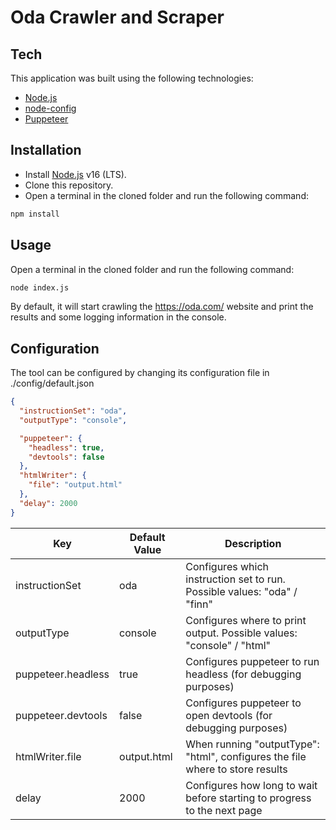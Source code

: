 # Oda Crawler and Scraper

## Tech

This application was built using the following technologies:

- [Node.js]
- [node-config]
- [Puppeteer]

## Installation

- Install [Node.js] v16 (LTS).
- Clone this repository.
- Open a terminal in the cloned folder and run the following command:

```sh
npm install
```

## Usage

Open a terminal in the cloned folder and run the following command:

```sh
node index.js
```

By default, it will start crawling the https://oda.com/ website and print the results and some logging information in the console.

## Configuration

The tool can be configured by changing its configuration file in ./config/default.json

```json
{
  "instructionSet": "oda",
  "outputType": "console",

  "puppeteer": {
    "headless": true,
    "devtools": false
  },
  "htmlWriter": {
    "file": "output.html"
  },
  "delay": 2000
}
```

| Key                | Default Value | Description                                                                   |
| ------------------ | ------------- | ----------------------------------------------------------------------------- |
| instructionSet     | oda           | Configures which instruction set to run. Possible values: "oda" / "finn"      |
| outputType         | console       | Configures where to print output. Possible values: "console" / "html"         |
| puppeteer.headless | true          | Configures puppeteer to run headless (for debugging purposes)                 |
| puppeteer.devtools | false         | Configures puppeteer to open devtools (for debugging purposes)                |
| htmlWriter.file    | output.html   | When running "outputType": "html", configures the file where to store results |
| delay              | 2000          | Configures how long to wait before starting to progress to the next page      |

[//]: #
[node-config]: https://github.com/lorenwest/node-config
[puppeteer]: https://github.com/puppeteer/puppeteer
[node.js]: http://nodejs.org

